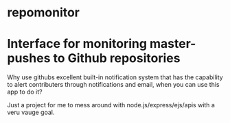 # repomonitor

<h1>Interface for monitoring master-pushes to Github repositories</h1>

Why use githubs excellent built-in notification system that has the capability to alert contributers through notifications and email, when you can use this app to do it?

Just a project for me to mess around with node.js/express/ejs/apis with a veru vauge goal.

